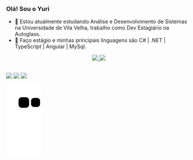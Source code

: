 ### Olá! Sou o Yuri

- 🔭 Estou atualmente estudando Análise e Desenvolvimento de Sistemas na Universidade de Vila Velha, trabalho como Dev Estagiário na Autoglass.
- 🌱 Faço estágio e minhas principais linguagens são C# | .NET | TypeScript | Angular | MySql.

<div align="center">
  <a href="https://github.com/YuriVettoraci">
  <img height="180em" src="https://github-readme-stats.vercel.app/api?username=YuriVettoraci&show_icons=true&theme=merko&include_all_commits=true&count_private=true"/>
  <img height="90em" src="https://github-readme-stats.vercel.app/api/top-langs/?username=YuriVettoraci&layout=compact&langs_count=7&theme=merko"/>
    
</div>
  
  ##
  
 <div> 
  <a href="https://instagram.com/yurivett" target="_blank"><img src="https://img.shields.io/badge/-Instagram-%23E4405F?style=for-the-badge&logo=instagram&logoColor=white" target="_blank"></a>
  <a href = "mailto:yuri_vettoraci@hotmail.com"><img src="https://img.shields.io/badge/-Gmail-%23333?style=for-the-badge&logo=gmail&logoColor=white" target="_blank"></a>
  <a href="https://www.linkedin.com/in/yuri-vettoraci-carvalho-85577819b/" target="_blank"><img src="https://img.shields.io/badge/-LinkedIn-%230077B5?style=for-the-badge&logo=linkedin&logoColor=white" target="_blank"></a> 
   
   ![Snake animation](https://github.com/YuriVettoraci/YuriVettoraci/blob/output/github-contribution-grid-snake.svg)
 
</div>
